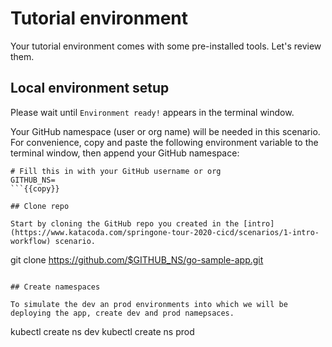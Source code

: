 # Tutorial environment

Your tutorial environment comes with some pre-installed tools. Let's review them.

## Local environment setup
Please wait until `Environment ready!` appears in the terminal window.

Your GitHub namespace (user or org name) will be needed in this scenario. For convenience, copy and paste the following environment variable to the terminal window, then append your GitHub namespace:

```
# Fill this in with your GitHub username or org
GITHUB_NS=
```{{copy}}

## Clone repo

Start by cloning the GitHub repo you created in the [intro](https://www.katacoda.com/springone-tour-2020-cicd/scenarios/1-intro-workflow) scenario.

```
git clone https://github.com/$GITHUB_NS/go-sample-app.git
```{{execute}}

## Create namespaces

To simulate the dev an prod environments into which we will be deploying the app, create dev and prod namepsaces.

```
kubectl create ns dev
kubectl create ns prod
```{{execute}}


